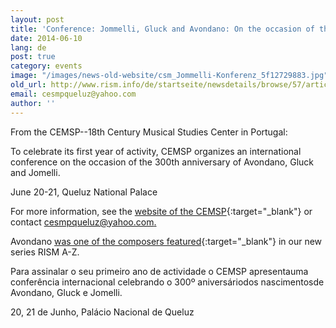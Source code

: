 ```yaml
---
layout: post
title: 'Conference: Jommelli, Gluck and Avondano: On the occasion of their 300th anniversary'
date: 2014-06-10
lang: de
post: true
category: events
image: "/images/news-old-website/csm_Jommelli-Konferenz_5f12729883.jpg"
old_url: http://www.rism.info/de/startseite/newsdetails/browse/57/article/64/conference-jommelli-gluck-and-avondano-on-the-occasion-of-their-300th-anniversary.html
email: cesmpqueluz@yahoo.com
author: ''
---
```


From the CEMSP--18th Century Musical Studies Center in Portugal:

To celebrate its first year of activity, CEMSP organizes an international conference on the occasion of the 300th anniversary of Avondano, Gluck and Jomelli.

June 20-21, Queluz National Palace

For more information, see the [website of the CEMSP](http://cemsp.blogspot.pt/2014/06/cemsp-18th-century-musical-studies.html){:target="_blank"} or contact [cesmpqueluz@yahoo.com.](mailto:cesmpqueluz@yahoo.com)

Avondano [was one of the composers featured](/rism_a_z/2014/03/25/pedro-antónio-avondano.html){:target="_blank"} in our new series RISM A-Z.

Para assinalar o seu primeiro ano de actividade o CEMSP apresentauma conferência internacional celebrando o 300º aniversáriodos nascimentosde Avondano, Gluck e Jomelli.

20, 21 de Junho, Palácio Nacional de Queluz